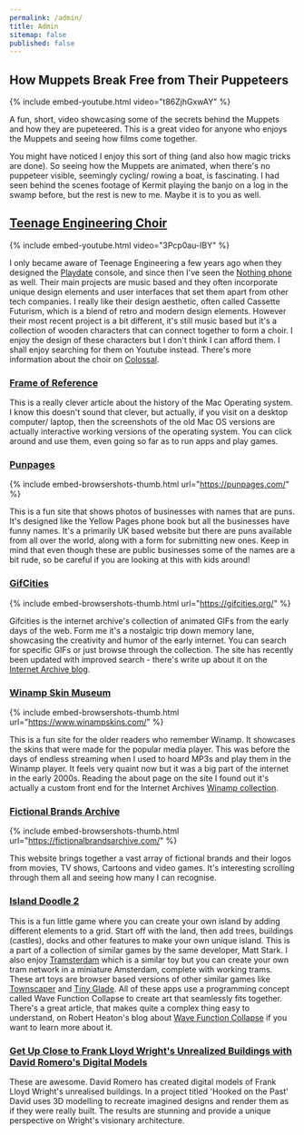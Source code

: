 ```yaml
---
permalink: /admin/
title: Admin
sitemap: false
published: false
---
```




## How Muppets Break Free from Their Puppeteers

{% include embed-youtube.html video="t86ZjhGxwAY" %}

A fun, short, video showcasing some of the secrets behind the Muppets and how they are pupeteered. This is a great video for anyone who enjoys the Muppets and seeing how films come together.

You might have noticed I enjoy this sort of thing (and also how magic tricks are done). So seeing how the Muppets are animated, when there's no puppeteer visible, seemingly cycling/ rowing a boat, is fascinating. I had seen behind the scenes footage of Kermit playing the banjo on a log in the swamp before, but the rest is new to me. Maybe it is to you as well.


## [Teenage Engineering Choir](https://www.thisiscolossal.com/2025/07/teenage-engineering-choir/)

{% include embed-youtube.html video="3Pcp0au-IBY" %}

I only became aware of Teenage Engineering a few years ago when they designed the [Playdate](https://play.date/) console, and since then I've seen the [Nothing phone](https://nothing.tech/) as well. Their main projects are music based and they often incorporate unique design elements and user interfaces that set them apart from other tech companies. I really like their design aesthetic, often called Cassette Futurism, which is a blend of retro and modern design elements. However their most recent project is a bit different, it's still music based but it's a collection of wooden characters that can connect together to form a choir. I enjoy the design of these characters but I don't think I can afford them. I shall enjoy searching for them on Youtube instead. There's more information about the choir on [Colossal](https://www.thisiscolossal.com/2025/07/teenage-engineering-choir/).







### [Frame of Reference](https://aresluna.org/frame-of-preference/)

This is a really clever article about the history of the Mac Operating system. I know this doesn't sound that clever, but actually, if you visit on a desktop computer/ laptop, then the screenshots of the old Mac OS versions are actually interactive working versions of the operating system. You can click around and use them, even going so far as to run apps and play games.







### [Punpages](https://punpages.com/)

{% include embed-browsershots-thumb.html url="https://punpages.com/" %}

This is a fun site that shows photos of businesses with names that are puns. It's designed like the Yellow Pages phone book but all the businesses have funny names. It's a primarily UK based website but there are puns available from all over the world, along with a form for submitting new ones. Keep in mind that even though these are public businesses some of the names are a bit rude, so be careful if you are looking at this with kids around!






### [GifCities](https://gifcities.org/)

{% include embed-browsershots-thumb.html url="https://gifcities.org/" %}

Gifcities is the internet archive's collection of animated GIFs from the early days of the web. Form me it's a nostalgic trip down memory lane, showcasing the creativity and humor of the early internet. You can search for specific GIFs or just browse through the collection. The site has recently been updated with improved search - there's  write up about it on the [Internet Archive blog](https://blog.archive.org/2025/06/09/keep-on-gifin-a-new-version-of-gifcities-internet-archives-geocities-animated-gif-search-engine/).




### [Winamp Skin Museum](https://www.winampskins.com/)

{% include embed-browsershots-thumb.html url="https://www.winampskins.com/" %}

This is a fun site for the older readers who remember Winamp. It showcases the skins that were made for the popular media player. This was before the days of endless streaming when I used to hoard MP3s and play them in the Winamp player. It feels very quaint now but it was a big part of the internet in the early 2000s. Reading the about page on the site I found out it's actually a custom front end for the Internet Archives [Winamp collection](https://archive.org/details/winampskins).




### [Fictional Brands Archive](https://fictionalbrandsarchive.com/)

{% include embed-browsershots-thumb.html url="https://fictionalbrandsarchive.com/" %}

This website brings together a vast array of fictional brands and their logos from movies, TV shows, Cartoons and video games. It's interesting scrolling through them all and seeing how many I can recognise.



### [Island Doodle 2](https://mattstark.itch.io/islandoodle-ii)

This is a fun little game where you can create your own island by adding different elements to a grid. Start off with the land, then add trees, buildings (castles), docks and other features to make your own unique island. This is a part of a collection of similar games by the same developer, Matt Stark. I also enjoy [Tramsterdam](https://mattstark.itch.io/tramstertram) which is a similar toy but you can create your own tram network in a miniature Amsterdam, complete with working trams. These art toys are browser based versions of other similar games like [Townscaper](https://oskarstalberg.com/Townscaper) and [Tiny Glade](https://store.steampowered.com/app/2198150/Tiny_Glade/). All of these apps use a programming concept called Wave Function Collapse to create art that seamlessly fits together. There's a great article, that makes quite a complex thing easy to understand, on Robert Heaton's blog about [Wave Function Collapse](https://robertheaton.com/2020/01/27/wave-function-collapse/) if you want to learn more about it.








### [Get Up Close to Frank Lloyd Wright's Unrealized Buildings with David Romero's Digital Models](https://www.thisiscolossal.com/2025/06/david-romero-frank-lloyd-wright/)

These are awesome. David Romero has created digital models of Frank Lloyd Wright's unrealised buildings. In a project titled 'Hooked on the Past' David uses 3D modelling to recreate imagined designs and render them as if they were really built. The results are stunning and provide a unique perspective on Wright's visionary architecture.